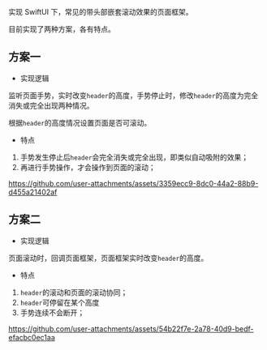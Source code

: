 实现 SwiftUI 下，常见的带头部嵌套滚动效果的页面框架。

目前实现了两种方案，各有特点。

## 方案一

- 实现逻辑

监听页面手势，实时改变`header`的高度，手势停止时，修改`header`的高度为完全消失或完全出现两种情况。

根据`header`的高度情况设置页面是否可滚动。

- 特点
1. 手势发生停止后`header`会完全消失或完全出现，即类似自动吸附的效果；
2. 再进行手势操作，才会操作到页面的滚动；

https://github.com/user-attachments/assets/3359ecc9-8dc0-44a2-88b9-d455a21402af

## 方案二

- 实现逻辑

页面滚动时，回调页面框架，页面框架实时改变`header`的高度。

- 特点
1. `header`的滚动和页面的滚动协同；
2. `header`可停留在某个高度
3. 手势连续不会断开；

https://github.com/user-attachments/assets/54b22f7e-2a78-40d9-bedf-efacbc0ec1aa
